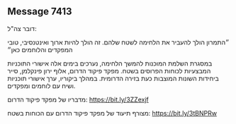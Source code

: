 ## Message 7413

דובר צה"ל:

״התמרון הולך להעביר את הלחימה לשטח שלהם. זה הולך להיות ארוך ואינטנסיבי, טובי המפקדים והלוחמים כאן״

במסגרת השלמת המוכנות להמשך הלחימה, נערכים בימים אלה אישורי התוכניות המבצעיות לכוחות הפרוסים בשטח. מפקד פיקוד הדרום, אלוף ירון פינקלמן, סייר ביחידות השונות המוצבות כעת בזירה הדרומית. במהלך ביקוריו, ערך אישורי תוכניות ושיח עם לוחמים ומפקדים.

מדבריו של מפקד פיקוד הדרום: https://bit.ly/3ZZexjf

מצורף תיעוד של מפקד פיקוד הדרום עם הכוחות בשטח: https://bit.ly/3tBNPRw

